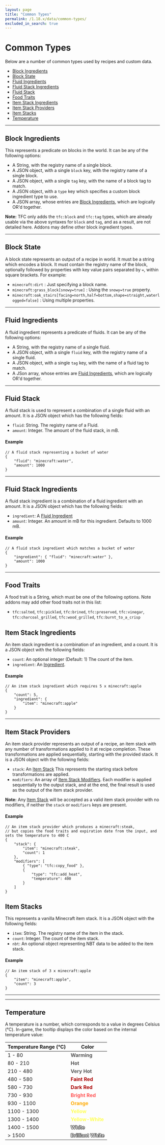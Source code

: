 ```yaml
---
layout: page
title: "Common Types"
permalink: /1.18.x/data/common-types/
excluded_in_search: true
---
```


# Common Types

Below are a number of common types used by recipes and custom data.

<!--linky_begin_sort_alphabetical-->

- [Block Ingredients](#block-ingredients)
- [Block State](#block-state)
- [Fluid Ingredients](#fluid-ingredients)
- [Fluid Stack Ingredients](#fluid-stack-ingredients)
- [Fluid Stack](#fluid-stack)
- [Food Traits](#food-traits)
- [Item Stack Ingredients](#item-stack-ingredients)
- [Item Stack Providers](#item-stack-providers)
- [Item Stacks](#item-stacks)
- [Temperature](#temperature)

<!--linky_end_sort_alphabetical-->

<hr>

## Block Ingredients

This represents a predicate on blocks in the world. It can be any of the following options:

- A String, with the registry name of a single block.
- A JSON object, with a single `block` key, with the registry name of a single block.
- A JSON object, with a single `tag` key, with the name of a block tag to match.
- A JSON object, with a `type` key which specifies a custom block ingredient type to use.
- A JSON array, whose entries are [Block Ingredients](#block-ingredients), which are logically OR'd together.

**Note:** TFC only adds the `tfc:block` and `tfc:tag` types, which are already usable via the above syntaxes for `block` and `tag`, and as a result, are not detailed here. Addons may define other block ingredient types.

<hr>

## Block State

A block state represents an output of a recipe in world. It must be a string which encodes a block. It must contain the registry name of the block, optionally followed by properties with key value pairs separated by `=`, within square brackets. For example:

- `minecraft:dirt` : Just specifying a block name.
- `minecraft:grass_block[snowy=true]` : Using the `snowy=true` property.
- `minecraft:oak_stairs[facing=north,half=bottom,shape=straight,waterlogged=false]` : Using multiple properties.

<hr>

## Fluid Ingredients

A fluid ingredient represents a predicate of fluids. It can be any of the following options:

- A String, with the registry name of a single fluid.
- A JSON object, with a single `fluid` key, with the registry name of a single fluid.
- A JSON object, with a single `tag` key, with the name of a fluid tag to match.
- A JSon array, whose entries are [Fluid Ingredients](#fluid-ingredients), which are logically OR'd together.

<hr>

## Fluid Stack

A fluid stack is used to represent a combination of a single fluid with an amount. It is a JSON object which has the following fields:

- `fluid`: String. The registry name of a Fluid.
- `amount`: Integer. The amount of the fluid stack, in mB.

#### Example

```jsonc
// A fluid stack representing a bucket of water
{
    "fluid": "minecraft:water",
    "amount": 1000
}
```

<hr>

## Fluid Stack Ingredients

A fluid stack ingredient is a combination of a fluid ingredient with an amount. It is a JSON object which has the following fields:

- `ingredient`: A [Fluid Ingredient](#fluid-ingredients)
- `amount`: Integer. An amount in mB for this ingredient. Defaults to 1000 mB.

#### Example

```jsonc
// A fluid stack ingredient which matches a bucket of water
{
    "ingredient": { "fluid": "minecraft:water" },
    "amount": 1000
}
```

<hr>

## Food Traits

A food trait is a String, which must be one of the following options. Note addons may add other food traits not in this list:

- `tfc:salted`, `tfc:pickled`, `tfc:brined`, `tfc:preserved`, `tfc:vinegar`, `tfc:charcoal_grilled`, `tfc:wood_grilled`, `tfc:burnt_to_a_crisp`

## Item Stack Ingredients

An item stack ingredient is a combination of an ingredient, and a count. It is a JSON object with the following fields:

- `count`: An optional integer (Default: 1) The count of the item.
- `ingredient`: An [Ingredient](../ingredients/).

#### Example

```jsonc
// An item stack ingredient which requires 5 x minecraft:apple
{
    "count": 5,
    "ingredient": {
        "item": "minecraft:apple"
    }
}
```

<hr>

## Item Stack Providers

An item stack provider represents an output of a recipe, an item stack with any number of transformations applied to it at recipe completion. These transformations are applied sequentially, starting with the provided stack. It is a JSON object with the following fields:

- `stack`: An [Item Stack](#item-stacks) This represents the starting stack before transformations are applied.
- `modifiers`: An array of [Item Stack Modifiers](../item-stack-modifiers/). Each modifier is applied sequentially to the output stack, and at the end, the final result is used as the output of the item stack provider.

**Note:** Any [Item Stack](#item-stacks) will be accepted as a valid item stack provider with no modifiers, if neither the `stack` or `modifiers` keys are present.

#### Example

```jsonc
// An item stack provider which produces a minecraft:steak,
// but copies the food traits and expiration date from the input, and sets the temperature to 400 C
{
    "stack": {
        "item": "minecraft:steak",
        "count": 1
    },
    "modifiers": [
        { "type": "tfc:copy_food" },
        {
            "type": "tfc:add_heat",
            "temperature": 400
        }
    ]
}
```

## Item Stacks

This represents a vanilla Minecraft item stack. It is a JSON object with the following fields:

- `item`: String. The registry name of the item in the stack.
- `count`: Integer. The count of the item stack.
- `nbt`: An optional object representing NBT data to be added to the item stack.

#### Example

```jsonc
// An item stack of 3 x minecraft:apple
{
    "item": "minecraft:apple",
    "count": 3
}
```

<hr>

<hr>

## Temperature

A temperature is a number, which corresponds to a value in degrees Celsius (&deg;C). In-game, the tooltip displays the color based on the internal temperature value:

Temperature Range (&deg;C) | Color
---|---
1 - 80 | <span style="color:#555555">**Warming**</span>
80 - 210 | <span style="color:#555555">**Hot**</span>
210 - 480 | <span style="color:#555555">**Very Hot**</span>
480 - 580 | <span style="color:#AA0000">**Faint Red**</span>
580 - 730 | <span style="color:#AA0000">**Dark Red**</span>
730 - 930 | <span style="color:#FF5555">**Bright Red**</span>
930 - 1100 | <span style="color:#FFAA00">**Orange**</span>
1100 - 1300 | <span style="color:#FFFF55">**Yellow**</span>
1300 - 1400 | <span style="color:#FFFF55">**Yellow-White**</span>
1400 - 1500 | <span style="color:#FFFFFF;text-shadow: 1px 0 0 #000, 0 -1px 0 #000, 0 1px 0 #000, -1px 0 0 #000;">**White**</span>
> 1500 | <span style="color:#FFFFFF;text-shadow: 1px 0 0 #000, 0 -1px 0 #000, 0 1px 0 #000, -1px 0 0 #000;">**Brilliant White**</span>
